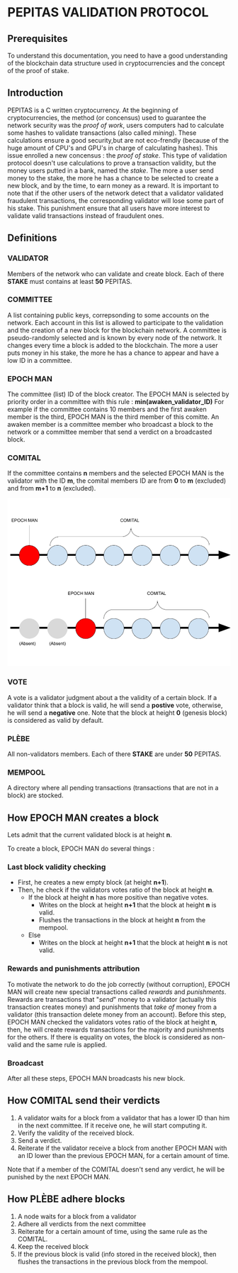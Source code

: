 # PEPITAS VALIDATION PROTOCOL

## Prerequisites
To understand this documentation, you need to have a good understanding of the blockchain data structure used in cryptocurrencies and the concept of the proof of stake.

## Introduction
PEPITAS is a C written cryptocurrency. At the beginning of cryptocurrencies, the method (or concensus) used to guarantee the network security was the *proof of work*, users computers had to calculate some hashes to validate transactions (also called *mining*). These calculations ensure a good security,but are not eco-frendly (because of the huge amount of CPU's and GPU's in charge of calculating hashes). This issue enrolled a new concensus : the *proof of stake*. This type of validation protocol doesn't use calculations to prove a transaction validity, but the money users putted in a bank, named the *stake*. The more a user send money to the stake, the more he has a chance to be selected to create a new block, and by the time, to earn money as a reward. It is important to note that if the other users of the network detect that a validator validated fraudulent transactions, the corresponding validator will lose some part of his stake. This punishment ensure that all users have more interest to validate valid transactions instead of fraudulent ones.

## Definitions
### VALIDATOR
Members of the network who can validate and create block. Each of there **STAKE** must contains at least **50** PEPITAS.
### COMMITTEE
A list containing public keys, correpsonding to some accounts on the network. Each account in this list is allowed to participate to the validation and the creation of a new block for the blockchain network. A committee is pseudo-randomly selected and is known by every node of the network. It changes every time a block is added to the blockchain. The more a user puts money in his stake, the more he has a chance to appear and have a low ID in a committee.
### EPOCH MAN
The committee (list) ID of the block creator.
The EPOCH MAN is selected by priority order in a committee with this rule : **min(awaken_validator_ID)**
For example if the committee contains 10 members and the first awaken member is the third, EPOCH MAN is the third member of this comitte. An awaken member is a committee member who broadcast a block to the network or a committee member that send a verdict on a broadcasted block.

### COMITAL
If the committee contains **n** members and the selected EPOCH MAN is the validator with the ID **m**, the comital members ID are from **0** to **m** (excluded) and from **m+1** to **n** (excluded).

![WTHisEPOCHandCOMITAL](docs/images/WTHisCOMITAL.png)

### VOTE
A vote is a validator judgment about a the validity of a certain block. If a validator think that a block is valid, he will send a **postive** vote, otherwise, he will send a **negative** one. Note that the block at height **0** (genesis block) is considered as valid by default.

### PLÈBE
All non-validators members. Each of there **STAKE** are under **50** PEPITAS.

### MEMPOOL
A directory where all pending transactions (transactions that are not in a block) are stocked.

## How EPOCH MAN creates a block
Lets admit that the current validated block is at height **n**.

To create a block, EPOCH MAN do several things :
### Last block validity checking
- First, he creates a new empty block (at height **n+1**).
- Then, he check if the validators votes ratio of the block at height **n**.
	- If the block at height **n** has more positive than negative votes.
		- Writes on the block at height **n+1** that the block at height **n** is valid.
		- Flushes the transactions in the block at height **n** from the mempool.
	- Else 
        - Writes on the block at height **n+1** that the block at height **n** is not valid.

### Rewards and punishments attribution
To motivate the network to do the job correctly (without corruption), EPOCH MAN will create new special transactions called *rewards* and *punishments*. Rewards are transactions that "*send*" money to a validator (actually this transaction creates money) and punishments that *take of* money from a validator (this transaction delete money from an account). Before this step, EPOCH MAN checked the validators votes ratio of the block at height **n**, then, he will create rewards transactions for the majority and punishments for the others. If there is equality on votes, the block is considered as non-valid and the same rule is applied.

### Broadcast
After all these steps, EPOCH MAN broadcasts his new block.

## How COMITAL send their verdicts
1. A validator waits for a block from a validator that has a lower ID than him in the next committee. If it receive one, he will start computing it.
2. Verify the validity of the received block.
3. Send a verdict.
4. Reiterate if the validator receive a block from another EPOCH MAN with an ID lower than the previous EPOCH MAN, for a certain amount of time.

Note that if a member of the COMITAL doesn't send any verdict, he will be punished by the next EPOCH MAN.

## How PLÈBE adhere blocks
1. A node waits for a block from a validator
2. Adhere all verdicts from the next committee
3. Reiterate for a certain amount of time, using the same rule as the COMITAL.
4. Keep the received block
5. If the previous block is valid (info stored in the received block), then flushes the transactions in the previous block from the mempool.